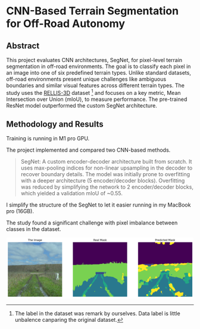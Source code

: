 # CNN-Based Terrain Segmentation for Off-Road Autonomy

## Abstract

This project evaluates CNN architectures, SegNet, for pixel-level terrain segmentation in off-road environments. The goal is to classify each pixel in an image into one of six predefined terrain types. Unlike standard datasets, off-road environments present unique challenges like ambiguous boundaries and similar visual features across different terrain types. The study uses the [RELLIS-3D](https://github.com/unmannedlab/RELLIS-3D) dataset [^1] and focuses on a key metric, Mean Intersection over Union (mIoU), to measure performance. The pre-trained ResNet model outperformed the custom SegNet architecture. 

## Methodology and Results

Training is running in M1 pro GPU.

The project implemented and compared two CNN-based methods.

>SegNet: A custom encoder-decoder architecture built from scratch. It uses max-pooling indices for non-linear upsampling in the decoder to recover boundary details. The model was initially prone to overfitting with a deeper architecture (5 encoder/decoder blocks). Overfitting was reduced by simplifying the network to 2 encoder/decoder blocks, which yielded a validation mIoU of ~0.55.

I simplify the structure of the SegNet to let it easier running in my MacBook pro (16GB).

The study found a significant challenge with pixel imbalance between classes in the dataset.

![output](output.png "Predicted Mask")

[^1]: The label in the dataset was remark by ourselves. Data label is little unbalence canparing the original dataset.